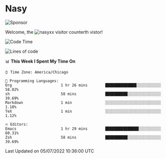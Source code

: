 # Nasy

<!--
<p align="center">
<img height="200" src="https://github-readme-stats.vercel.app/api?username=nasyxx&count_private=true&show_icons=true&theme=dracula&include_all_commits=true"/>
<img height="200" src="https://github-readme-stats.vercel.app/api/top-langs/?username=nasyxx&theme=dracula&hide=html,jupyter+notebook&count_private=true&show_icons=true"/>
</p>

  
----------------
-->

![Sponsor](https://img.shields.io/static/v1.svg?label=Sponsor&message=%E2%9D%A4&logo=GitHub&style=flat&color=pink)
 
Welcome, the ![nasyxx visitor counter](https://count.getloli.com/get/@nasyxx?theme=rule34)th vistor!
 
<!--START_SECTION:waka-->
![Code Time](http://img.shields.io/badge/Code%20Time-2%2C497%20hrs%2043%20mins-blue)

![Lines of code](https://img.shields.io/badge/From%20Hello%20World%20I%27ve%20Written-5%20Million%20lines%20of%20code-blue)

📊 **This Week I Spent My Time On** 

```text
⌚︎ Time Zone: America/Chicago

💬 Programming Languages: 
Org                      1 hr 26 mins        ██████████████░░░░░░░░░░░   58.02% 
sh                       58 mins             ██████████░░░░░░░░░░░░░░░   39.69% 
Markdown                 1 min               ░░░░░░░░░░░░░░░░░░░░░░░░░   1.18% 
TeX                      1 min               ░░░░░░░░░░░░░░░░░░░░░░░░░   1.12%

🔥 Editors: 
Emacs                    1 hr 29 mins        ███████████████░░░░░░░░░░   60.31% 
Zsh                      58 mins             ██████████░░░░░░░░░░░░░░░   39.69%

```


 Last Updated on 05/07/2022 10:36:00 UTC
<!--END_SECTION:waka-->

<!-- ![visitors](https://visitor-badge.laobi.icu/badge?page_id=nasyxx.nasyxx) -->
